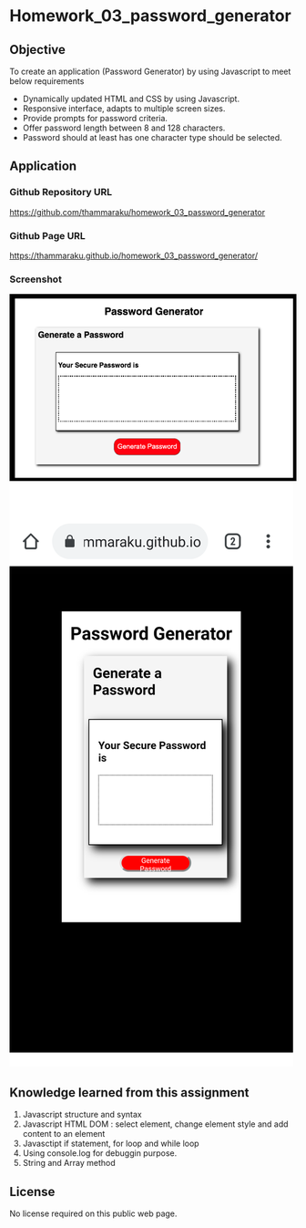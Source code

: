 # Homework_03_password_generator

## Objective
To create an application (Password Generator) by using Javascript to meet below requirements
- Dynamically updated HTML and CSS by using Javascript.
- Responsive interface, adapts to multiple screen sizes.
- Provide prompts for password criteria.
- Offer password length between 8 and 128 characters.
- Password should at least has one character type should be selected.

## Application

### Github Repository URL
https://github.com/thammaraku/homework_03_password_generator

### Github Page URL
https://thammaraku.github.io/homework_03_password_generator/


### Screenshot
![Thammarak Password Generator Desktop](./assets/images/thammarak_password_generator.png)
![Thammarak Password Generator Phone and Tablet](./assets/images/thammarak_password_generator_phone.png)

## Knowledge learned from this assignment
1. Javascript structure and syntax
2. Javascript HTML DOM : select element, change element style and add content to an element
3. Javasctipt if statement, for loop and while loop
4. Using console.log for debuggin purpose.
5. String and Array method


## License
No license required on this public web page.